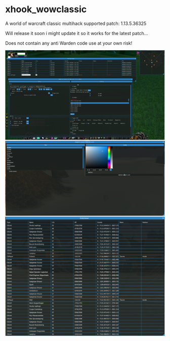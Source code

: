 # xhook_wowclassic
A world of warcraft classic multihack supported patch: 1.13.5.36325

Will release it soon i might update it so it works for the latest patch...


Does not contain any anti Warden code use at your own risk!

<img src="Image/bg.png">
<img src="Image/bg2.png">
<img src="Image/bg3.png">

